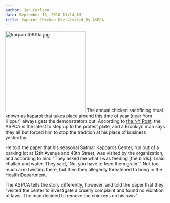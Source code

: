 ```yaml
---
author: Jen Carlson
date: September 15, 2010 11:14 AM
title: Kaparot Chicken Biz Visited By ASPCA
---
```


<p><span class="mt-enclosure mt-enclosure-image" style="display: inline;"> <img alt="karparot0910a.jpg" src="https://web.archive.org/web/20110629174552im_/http://gothamist.com/attachments/arts_jen/karparot0910a.jpg" width="250" height="251" class="image-left"> </span>The annual chicken sacrificing ritual known as <a href="https://web.archive.org/web/20110629174552/http://gothamist.com/2010/09/13/annual_chicken_sacrificing_ritual_g.php">kaparot</a> that takes place around this time of year (near Yom Kippur) always gets the demonstrators out. According to <a href="https://web.archive.org/web/20110629174552/http://www.nypost.com/p/news/local/kosher_guy_fowls_out_xR9CXrudSFsC5KAVtbzUcJ?CMP=OTC-rss&amp;FEEDNAME=">the NY Post</a>, the ASPCA is the latest to step up to the protest plate, and a Brooklyn man says they all but forced him to stop the tradition at his place of business yesterday. </p>

<p>He told the paper that his seasonal Satmar Kapparos Center, run out of a parking lot at 12th Avenue and 48th Street, was visited by the organization, and according to him: &quot;They asked me what I was feeding [the birds]. I said challah and water. They said, &apos;No, you have to feed them grain.&apos;&quot; Not too much arm twisting there, but then they allegedly threatened to bring in the Health Department. </p>

<p>The ASPCA tells the story differently, however, and told the paper that they &quot;visited the center to investigate a cruelty complaint and found no violation of laws. The man decided to remove the chickens on his own.&quot;</p>